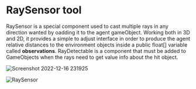 # RaySensor tool
RaySensor is a special component used to cast multiple rays in any direction wanted by oadding it to the agent gameObject. Working both in 3D and 2D, it provides a simple to adjust interface in order to produce the agent relative distances to the environment objects inside a public float[] variable called **observations**. 
RayDetectable is a component that must be added to GameObjects when the rays need to get value info about the hit object.

![Screenshot 2022-12-16 231925](https://user-images.githubusercontent.com/67599940/208190857-12bda599-5a2d-4186-9678-fbb0f535f770.png)


![RaySensor](https://user-images.githubusercontent.com/67599940/207079676-81730006-6282-4aa8-ab64-1c506c136f54.png)



